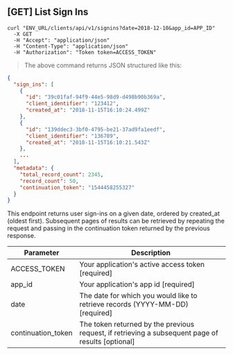 ## [GET] List Sign Ins

```shell
curl "ENV_URL/clients/api/v1/signins?date=2018-12-10&app_id=APP_ID"
  -X GET
  -H "Accept": "application/json"
  -H "Content-Type": "application/json"
  -H "Authorization": "Token token=ACCESS_TOKEN"
```
> The above command returns JSON structured like this:

```json
{
  "sign_ins": [
    {
      "id": "39c01faf-94f9-44e5-98d9-d498b90b369a",
      "client_identifier": "123412",
      "created_at": "2018-11-15T16:10:24.499Z"
    },
    {
      "id": "139ddec3-3bf0-4795-be21-37ad9fa1eedf",
      "client_identifier": "136789",
      "created_at": "2018-11-15T16:10:21.543Z"
    },
    ...
  ],
  "metadata": {
    "total_record_count": 2345,
    "record_count": 50,
    "continuation_token": "1544458255327"
  }
}
```

This endpoint returns user sign-ins on a given date, ordered by created_at (oldest first). Subsequent pages of results can be retrieved by repeating the request and passing in the continuation token returned by the previous response.

Parameter | Description
--------- | -----------
ACCESS_TOKEN | Your application's active access token [required]
app_id | Your application's app id [required]
date | The date for which you would like to retrieve records (YYYY-MM-DD) [required]
continuation_token | The token returned by the previous request, if retrieving a subsequent page of results [optional]
